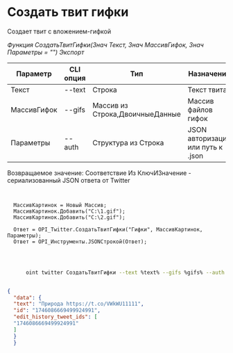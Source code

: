 ﻿---
sidebar_position: 3
---

# Создать твит гифки
 Создает твит с вложением-гифкой


*Функция СоздатьТвитГифки(Знач Текст, Знач МассивГифок, Знач Параметры = "") Экспорт*

  | Параметр | CLI опция | Тип | Назначение |
  |-|-|-|-|
  | Текст | --text | Строка | Текст твита |
  | МассивГифок | --gifs | Массив из Строка,ДвоичныеДанные | Массив файлов гифок |
  | Параметры | --auth | Структура из Строка | JSON авторизации или путь к .json |

  
  Возвращаемое значение:   Соответствие Из КлючИЗначение - сериализованный JSON ответа от Twitter

```bsl title="Пример кода"
	
  
  МассивКартинок = Новый Массив;
  МассивКартинок.Добавить("C:\1.gif");
  МассивКартинок.Добавить("C:\2.gif");
  
  Ответ = OPI_Twitter.СоздатьТвитГифки("Гифки", МассивКартинок, Параметры);
  Ответ = OPI_Инструменты.JSONСтрокой(Ответ);
  
	
```

```sh title="Пример команды CLI"
    
      oint twitter СоздатьТвитГифки --text %text% --gifs %gifs% --auth %auth%


```


```json title="Результат"

{
  "data": {
  "text": "Природа https://t.co/VWkWU11111",
  "id": "1746086669499924991",
  "edit_history_tweet_ids": [
  "1746086669499924991"
  ]
  }
  }

```
